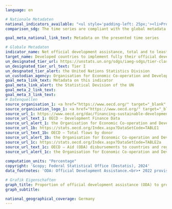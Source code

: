 ```yaml
---
language: en    

# Nationale Metadaten    
national_indicators_available: "<ul style='padding-left: 25px;'><li>Proportion of ODA (net disbursements) to GNI</li> <li> Proportion of bilateral and imputed multilateral ODA (net disbursements) for LDCs to the gross national income (GNI)</li></ul>"    
comparison_sdg: The time series are compliant with the global metadata.    

goal_meta_national_link_text: Metadata on the presented time series    

# Globale Metadaten    
indicator_name: Net official development assistance, total and to least developed countries, as a proportion of the Organization for Economic Cooperation and Development (OECD) Development Assistance Committee donors’ gross national income (GNI)    
target_name: Developed countries to implement fully their official development assistance commitments, including the commitment by many developed countries to achieve the target of 0.7 per cent of gross national income for official development assistance (ODA/GNI) to developing countries and 0.15 to 0.20 per cent of ODA/GNI to least developed countries; ODA providers are encouraged to consider setting a target to provide at least 0.20 per cent of ODA/GNI to least developed countries    
un_designated_tier_url: https://unstats.un.org/sdgs/iaeg-sdgs/tier-classification/    
un_designated_tier_url_text: Tier I    
un_desgnated_tier_alert: the United Nations Statistics Division    
un_custodian_agency: Organisation for Economic Co-operation and Development (OECD)    
goal_meta_link_text: Metadata on this indicator    
goal_meta_link_alert: the Statistical Devision of the UN    
goal_meta_2_link_text:     
goal_meta_3_link_text:         
# Datenquellen
source_organisation_1: <a href="https://www.oecd.org/" target="_blank" onclick="return confirm_alert('the Organisation for Economic Co-operation and Development','En');"> Organisation for Economic Co-operation and Development (OECD) </a>
source_organisation_logo_1: <a href="https://www.oecd.org/" target="_blank" onclick="return confirm_alert('the Organisation for Economic Co-operation and Development','En');"><img src="https://sdg-indikatoren.de/public/OrgImgEn/oecd.png" alt="Logo oecd" style="height:60px; width:148px"/></a>
source_url_1: https://www.oecd.org/dac/financing-sustainable-development/development-finance-data/
source_url_text_1: OECD – Development Finance Data
source_url_alert_1: the Organisation for Economic Co-operation and Development
source_url_1b: https://stats.oecd.org/Index.aspx?DataSetCode=TABLE1
source_url_text_1b: OECD – Total flows by donor
source_url_alert_1b: the Organisation for Economic Co-operation and Development
source_url_1c: https://stats.oecd.org/Index.aspx?DataSetCode=TABLE2a
source_url_text_1c: OECD – Aid (ODA) disbursements to countries and regions
source_url_alert_1c: the Organisation for Economic Co-operation and Development
    
computation_units: "Percentage"    
copyright: '&copy; Federal Statistical Office (Destatis), 2024'    
data_footnotes: 'ODA: Official Development Assistance.<br>• 2022 provisional data.'    

# Grafik Eigenschaften    
graph_title: Proportion of official development assistance (ODA) to gross national income (GNI)
graph_subtitle:     

national_geographical_coverage: Germany    
---
```


<span></span>